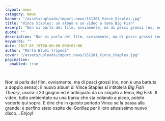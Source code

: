 ```yaml
---
layout: news
category: News
banner: "/assets/uploads/import.news/151201_Vince_Staples.jpg"
title: "Vince Staples: un album e un video a tema Big Fish"
excerpt: "Non si parla del film, ovviamente, ma di pesci grossi (no, non è una battuta a doppio senso): il nuovo album di Vince Staples si intitolerà Big Fish Theory, uscirà il 23 giugno ed è anticipato da un singolo a tema, Big Fish. Il video, tutto ambientato su una barca che sta colando a picco, [&hellip"
quote: ""
description: "Non si parla del film, ovviamente, ma di pesci grossi (no, non è una battuta a doppio senso): il nuovo album di Vince Staples si intitolerà Big Fish Theory, uscirà il 23 giugno ed è anticipato da un singolo a tema, Big Fish. Il video, tutto ambientato su una barca che sta colando a picco, [&hellip"
keywords: ""
date: 2017-05-19T00:00:00.000+01:00
author: "Marta Blumi Tripodi"
cover: "/assets/uploads/import.news/151201_Vince_Staples.jpg"
pagination:
  enabled: true

---
```


Non si parla del film, ovviamente, ma di pesci grossi (no, non è una battuta a doppio senso): il nuovo album di Vince Staples si intitolerà _Big Fish Theory_, uscirà il 23 giugno ed è anticipato da un singolo a tema, _Big Fish_. Il video, tutto ambientato su una barca che sta colando a picco, potete vederlo qui sopra. E dire che in questo periodo Vince se la passa alla grande: è perfino stato ospite dei Gorillaz per il loro attesissimo nuovo disco… Enjoy!